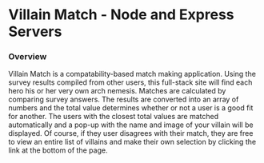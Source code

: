 # Villain Match - Node and Express Servers

### Overview

Villain Match is a compatability-based match making application.  Using the survey results compiled from other users, this full-stack site will find each hero his or her very own arch nemesis. Matches are calculated by comparing survey answers.  The results are converted into an array of numbers and the total value determines whether or not a user is a good fit for another.  The users with the closest total values are matched automatically and a pop-up with the name and image of your villain will be displayed.  Of course, if they user disagrees with their match, they are free to view an entire list of villains and make their own selection by clicking the link at the bottom of the page.
